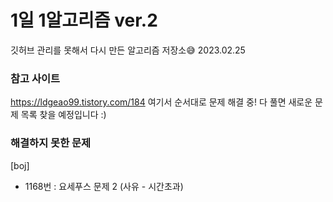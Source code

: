 # 1일 1알고리즘 ver.2
깃허브 관리를 못해서 다시 만든 알고리즘 저장소😅
2023.02.25

### 참고 사이트
https://ldgeao99.tistory.com/184
여기서 순서대로 문제 해결 중!
다 풀면 새로운 문제 목록 찾을 예정입니다 :)


### 해결하지 못한 문제
[boj]
- 1168번 : 요세푸스 문제 2 (사유 - 시간초과)